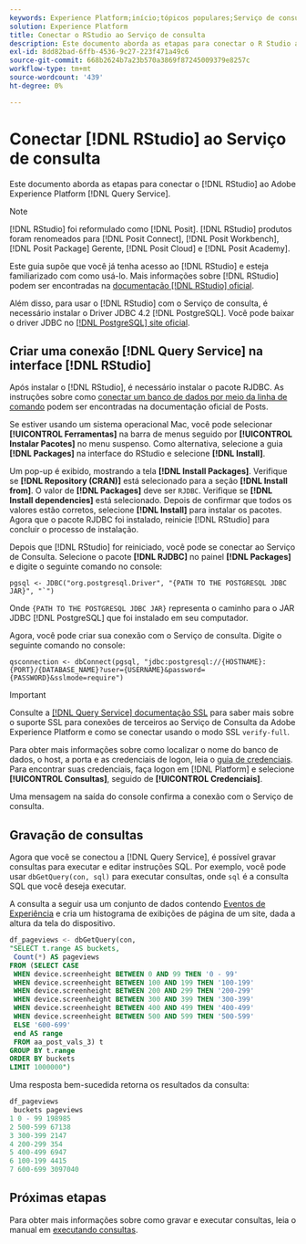 ```yaml
---
keywords: Experience Platform;início;tópicos populares;Serviço de consulta;serviço de consulta;RStudio;rstudio;conectar ao serviço de consulta;
solution: Experience Platform
title: Conectar o RStudio ao Serviço de consulta
description: Este documento aborda as etapas para conectar o R Studio ao Adobe Experience Platform Query Service.
exl-id: 8dd82bad-6ffb-4536-9c27-223f471a49c6
source-git-commit: 668b2624b7a23b570a3869f87245009379e8257c
workflow-type: tm+mt
source-wordcount: '439'
ht-degree: 0%

---
```


# Conectar [!DNL RStudio] ao Serviço de consulta

Este documento aborda as etapas para conectar o [!DNL RStudio] ao Adobe Experience Platform [!DNL Query Service].

>[!NOTE]
>
> [!DNL RStudio] foi reformulado como [!DNL Posit]. [!DNL RStudio] produtos foram renomeados para [!DNL Posit Connect], [!DNL Posit Workbench], [!DNL Posit Package] Gerente, [!DNL Posit Cloud] e [!DNL Posit Academy].
>
> Este guia supõe que você já tenha acesso ao [!DNL RStudio] e esteja familiarizado com como usá-lo. Mais informações sobre [!DNL RStudio] podem ser encontradas na [documentação [!DNL RStudio] oficial](https://rstudio.com/products/rstudio/).
> 
> Além disso, para usar o [!DNL RStudio] com o Serviço de consulta, é necessário instalar o Driver JDBC 4.2 [!DNL PostgreSQL]. Você pode baixar o driver JDBC no [[!DNL PostgreSQL] site oficial](https://jdbc.postgresql.org/download/).

## Criar uma conexão [!DNL Query Service] na interface [!DNL RStudio]

Após instalar o [!DNL RStudio], é necessário instalar o pacote RJDBC. As instruções sobre como [conectar um banco de dados por meio da linha de comando](https://solutions.posit.co/connections/db/best-practices/drivers/#connecting-to-a-database-in-r) podem ser encontradas na documentação oficial de Posts.

Se estiver usando um sistema operacional Mac, você pode selecionar **[!UICONTROL Ferramentas]** na barra de menus seguido por **[!UICONTROL Instalar Pacotes]** no menu suspenso. Como alternativa, selecione a guia **[!DNL Packages]** na interface do RStudio e selecione **[!DNL Install]**.

Um pop-up é exibido, mostrando a tela **[!DNL Install Packages]**. Verifique se **[!DNL Repository (CRAN)]** está selecionado para a seção **[!DNL Install from]**. O valor de **[!DNL Packages]** deve ser `RJDBC`. Verifique se **[!DNL Install dependencies]** está selecionado. Depois de confirmar que todos os valores estão corretos, selecione **[!DNL Install]** para instalar os pacotes. Agora que o pacote RJDBC foi instalado, reinicie [!DNL RStudio] para concluir o processo de instalação.

Depois que [!DNL RStudio] for reiniciado, você pode se conectar ao Serviço de Consulta. Selecione o pacote **[!DNL RJDBC]** no painel **[!DNL Packages]** e digite o seguinte comando no console:

```console
pgsql <- JDBC("org.postgresql.Driver", "{PATH TO THE POSTGRESQL JDBC JAR}", "`")
```

Onde `{PATH TO THE POSTGRESQL JDBC JAR}` representa o caminho para o JAR JDBC [!DNL PostgreSQL] que foi instalado em seu computador.

Agora, você pode criar sua conexão com o Serviço de consulta. Digite o seguinte comando no console:

```console
qsconnection <- dbConnect(pgsql, "jdbc:postgresql://{HOSTNAME}:{PORT}/{DATABASE_NAME}?user={USERNAME}&password={PASSWORD}&sslmode=require")
```

>[!IMPORTANT]
>
>Consulte a [[!DNL Query Service] documentação SSL](./ssl-modes.md) para saber mais sobre o suporte SSL para conexões de terceiros ao Serviço de Consulta da Adobe Experience Platform e como se conectar usando o modo SSL `verify-full`.

Para obter mais informações sobre como localizar o nome do banco de dados, o host, a porta e as credenciais de logon, leia o [guia de credenciais](../ui/credentials.md). Para encontrar suas credenciais, faça logon em [!DNL Platform] e selecione **[!UICONTROL Consultas]**, seguido de **[!UICONTROL Credenciais]**.

Uma mensagem na saída do console confirma a conexão com o Serviço de consulta.

## Gravação de consultas

Agora que você se conectou a [!DNL Query Service], é possível gravar consultas para executar e editar instruções SQL. Por exemplo, você pode usar `dbGetQuery(con, sql)` para executar consultas, onde `sql` é a consulta SQL que você deseja executar.

A consulta a seguir usa um conjunto de dados contendo [Eventos de Experiência](../../xdm/classes/experienceevent.md) e cria um histograma de exibições de página de um site, dada a altura da tela do dispositivo.

```sql
df_pageviews <- dbGetQuery(con,
"SELECT t.range AS buckets, 
 Count(*) AS pageviews 
FROM (SELECT CASE 
 WHEN device.screenheight BETWEEN 0 AND 99 THEN '0 - 99' 
 WHEN device.screenheight BETWEEN 100 AND 199 THEN '100-199' 
 WHEN device.screenheight BETWEEN 200 AND 299 THEN '200-299' 
 WHEN device.screenheight BETWEEN 300 AND 399 THEN '300-399' 
 WHEN device.screenheight BETWEEN 400 AND 499 THEN '400-499' 
 WHEN device.screenheight BETWEEN 500 AND 599 THEN '500-599' 
 ELSE '600-699' 
 end AS range 
 FROM aa_post_vals_3) t 
GROUP BY t.range 
ORDER BY buckets 
LIMIT 1000000")
```

Uma resposta bem-sucedida retorna os resultados da consulta:

```r
df_pageviews
 buckets pageviews
1 0 - 99 198985
2 500-599 67138
3 300-399 2147
4 200-299 354
5 400-499 6947
6 100-199 4415
7 600-699 3097040
```

## Próximas etapas

Para obter mais informações sobre como gravar e executar consultas, leia o manual em [executando consultas](../best-practices/writing-queries.md).
